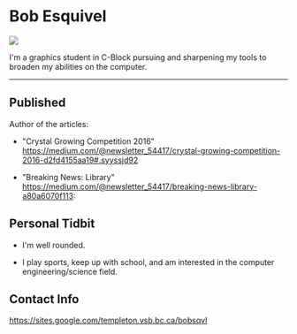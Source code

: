 # Bob Esquivel

![](./_assets/janze-profile.jpg)

I'm a graphics student in C-Block pursuing and sharpening my tools to broaden my abilities on the computer.

___

## Published
Author of the articles:
+ "Crystal Growing Competition 2016" <https://medium.com/@newsletter_54417/crystal-growing-competition-2016-d2fd4155aa19#.syyssjd92>

+ "Breaking News: Library" <https://medium.com/@newsletter_54417/breaking-news-library-a80a6070f113>:

## Personal Tidbit 
+ I'm well rounded.

+ I play sports, keep up with school, and am interested in the computer engineering/science field.

## Contact Info
https://sites.google.com/templeton.vsb.bc.ca/bobsqvl
